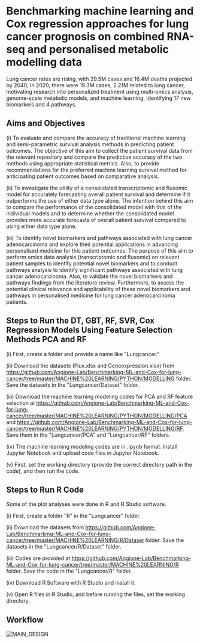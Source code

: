# Benchmarking machine learning and Cox regression approaches for lung cancer prognosis on combined RNA-seq and personalised metabolic modelling data
Lung cancer rates are rising, with 29.5M cases and 16.4M deaths projected by 2040; in 2020, there were 19.3M cases, 2.21M related to lung cancer, motivating research into personalized treatment using multi-omics analysis, genome-scale metabolic models, and machine learning, identifying 17 new biomarkers and 4 pathways.

## Aims and Objectives
(i) To evaluate and compare the accuracy of traditional machine learning and semi-parametric survival analysis methods in predicting patient outcomes. The objective of this aim to collect the patient survival data from the relevant repository and compare the predictive accuracy of the two methods using appropriate statistical metrics. Also, to provide recommendations for the preferred machine learning survival method for anticipating patient outcomes based on comparative analysis.

(ii) To investigate the utility of a consolidated transcriptomic and fluxomic model for accurately forecasting overall patient survival and determine if it outperforms the use of either data type alone. The intention behind this aim to compare the performance of the consolidated model with that of the individual models and to determine whether the consolidated model provides more accurate forecasts of overall patient survival compared to using either data type alone.

(iii) To identify novel biomarkers and pathways associated with lung cancer adenocarcinoma and explore their potential applications in advancing personalised medicine for this patient outcomes. The purpose of this aim to perform omics data analysis (transcriptomic and fluxomic) on relevant patient samples to identify potential novel biomarkers and to conduct pathways analysis to identify significant pathways associated with lung cancer adenocarcinoma. Also, to validate the novel biomarkers and pathways findings from the literature review. Furthermore, to assess the potential clinical relevance and applicability of these novel biomarkers and pathways in personalised medicine for lung cancer adenocarcinoma patients.

## Steps to Run the DT, GBT, RF, SVR, Cox Regression Models Using Feature Selection Methods PCA and RF
(i) First, create a folder and provide a name like "Lungcancer."

(ii) Download the datasets (Flux.xlsx and Geneexpression.xlsx) from https://github.com/Angione-Lab/Benchmarking-ML-and-Cox-for-lung-cancer/tree/master/MACHINE%20LEARNING/PYTHON/MODELLING
 folder. Save the datasets in the "Lungcancer/Dataset" folder.

(iii) Download the machine learning modeling codes for PCA and RF feature selection at https://github.com/Angione-Lab/Benchmarking-ML-and-Cox-for-lung-cancer/tree/master/MACHINE%20LEARNING/PYTHON/MODELLING/PCA
 and https://github.com/Angione-Lab/Benchmarking-ML-and-Cox-for-lung-cancer/tree/master/MACHINE%20LEARNING/PYTHON/MODELLING/RF. Save them in the "Lungcancer/PCA" and "Lungcancer/RF" folders.

(iv) The machine learning modeling codes are in .ipynb format. Install Jupyter Notebook and upload code files in Jupyter Notebook.

(v) First, set the working directory (provide the correct directory path in the code), and then run the code.

## Steps to Run R Code
Some of the plot analyses were done in R and R Studio software.

(i) First, create a folder "R" in the "Lungcancer" folder.

(ii) Download the datasets from https://github.com/Angione-Lab/Benchmarking-ML-and-Cox-for-lung-cancer/tree/master/MACHINE%20LEARNING/R/Dataset
 folder. Save the datasets in the "Lungcancer/R/Dataset" folder.

(iii) Codes are provided at https://github.com/Angione-Lab/Benchmarking-ML-and-Cox-for-lung-cancer/tree/master/MACHINE%20LEARNING/R folder. Save the code in the "Lungcancer/R" folder.

(iv) Download R Software with R Studio and install it.

(v) Open R files in R Studio, and before running the files, set the working directory.

## Workflow
![MAIN_DESIGN](https://github.com/Angione-Lab/Benchmarking-ML-and-Cox-for-lung-cancer/assets/78509712/1068c4b7-be64-4732-8697-0a53e6d8e60e)
